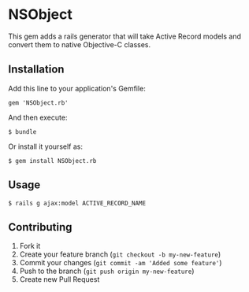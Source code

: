 # NSObject

This gem adds a rails generator that will take Active Record models and convert them to native Objective-C classes.

## Installation

Add this line to your application's Gemfile:

    gem 'NSObject.rb'

And then execute:

    $ bundle

Or install it yourself as:

    $ gem install NSObject.rb

## Usage

    $ rails g ajax:model ACTIVE_RECORD_NAME

## Contributing

1. Fork it
2. Create your feature branch (`git checkout -b my-new-feature`)
3. Commit your changes (`git commit -am 'Added some feature'`)
4. Push to the branch (`git push origin my-new-feature`)
5. Create new Pull Request
